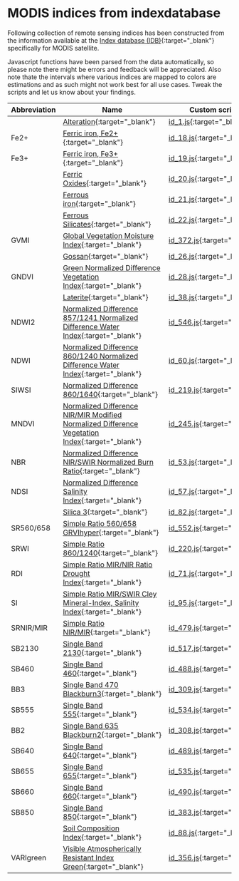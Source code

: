 # MODIS indices from indexdatabase

Following collection of remote sensing indices has been constructed from the information available at the [Index database (IDB)](http://www.indexdatabase.de/){:target="_blank"} specifically for MODIS satellite.

Javascript functions have been parsed from the data automatically, so please note there might be errors and feedback will be appreciated. Also note thate the intervals where various indices are mapped to colors are estimations and as such might not work best for all use cases. Tweak the scripts and let us know about your findings.


| Abbreviation | Name | Custom script | Open in Playground |
 |---|---|---|---|
|  | [Alteration](http://www.indexdatabase.de/db/si-single.php?rsindex_id=1=&sensor_id=14){:target="_blank"} | [id_1.js](./id_1.js){:target="_blank"} | [Playground](https://apps.sentinel-hub.com/sentinel-playground/?source=Modis&lat=43.514198796857976&lng=16.601028442382812&zoom=11&evalscripturl=https://raw.githubusercontent.com/sentinel-hub/custom-scripts/master/modis/indexdb/id_1.js){:target="_blank"} |
| Fe2+ | [Ferric iron, Fe2+](http://www.indexdatabase.de/db/si-single.php?rsindex_id=18=&sensor_id=14){:target="_blank"} | [id_18.js](./id_18.js){:target="_blank"} | [Playground](https://apps.sentinel-hub.com/sentinel-playground/?source=Modis&lat=43.514198796857976&lng=16.601028442382812&zoom=11&evalscripturl=https://raw.githubusercontent.com/sentinel-hub/custom-scripts/master/modis/indexdb/id_18.js){:target="_blank"} |
| Fe3+ | [Ferric iron, Fe3+](http://www.indexdatabase.de/db/si-single.php?rsindex_id=19=&sensor_id=14){:target="_blank"} | [id_19.js](./id_19.js){:target="_blank"} | [Playground](https://apps.sentinel-hub.com/sentinel-playground/?source=Modis&lat=43.514198796857976&lng=16.601028442382812&zoom=11&evalscripturl=https://raw.githubusercontent.com/sentinel-hub/custom-scripts/master/modis/indexdb/id_19.js){:target="_blank"} |
|  | [Ferric Oxides](http://www.indexdatabase.de/db/si-single.php?rsindex_id=20=&sensor_id=14){:target="_blank"} | [id_20.js](./id_20.js){:target="_blank"} | [Playground](https://apps.sentinel-hub.com/sentinel-playground/?source=Modis&lat=43.514198796857976&lng=16.601028442382812&zoom=11&evalscripturl=https://raw.githubusercontent.com/sentinel-hub/custom-scripts/master/modis/indexdb/id_20.js){:target="_blank"} |
|  | [Ferrous iron](http://www.indexdatabase.de/db/si-single.php?rsindex_id=21=&sensor_id=14){:target="_blank"} | [id_21.js](./id_21.js){:target="_blank"} | [Playground](https://apps.sentinel-hub.com/sentinel-playground/?source=Modis&lat=43.514198796857976&lng=16.601028442382812&zoom=11&evalscripturl=https://raw.githubusercontent.com/sentinel-hub/custom-scripts/master/modis/indexdb/id_21.js){:target="_blank"} |
|  | [Ferrous Silicates](http://www.indexdatabase.de/db/si-single.php?rsindex_id=22=&sensor_id=14){:target="_blank"} | [id_22.js](./id_22.js){:target="_blank"} | [Playground](https://apps.sentinel-hub.com/sentinel-playground/?source=Modis&lat=43.514198796857976&lng=16.601028442382812&zoom=11&evalscripturl=https://raw.githubusercontent.com/sentinel-hub/custom-scripts/master/modis/indexdb/id_22.js){:target="_blank"} |
| GVMI | [Global Vegetation Moisture Index](http://www.indexdatabase.de/db/si-single.php?rsindex_id=372=&sensor_id=14){:target="_blank"} | [id_372.js](./id_372.js){:target="_blank"} | [Playground](https://apps.sentinel-hub.com/sentinel-playground/?source=Modis&lat=43.514198796857976&lng=16.601028442382812&zoom=11&evalscripturl=https://raw.githubusercontent.com/sentinel-hub/custom-scripts/master/modis/indexdb/id_372.js){:target="_blank"} |
|  | [Gossan](http://www.indexdatabase.de/db/si-single.php?rsindex_id=26=&sensor_id=14){:target="_blank"} | [id_26.js](./id_26.js){:target="_blank"} | [Playground](https://apps.sentinel-hub.com/sentinel-playground/?source=Modis&lat=43.514198796857976&lng=16.601028442382812&zoom=11&evalscripturl=https://raw.githubusercontent.com/sentinel-hub/custom-scripts/master/modis/indexdb/id_26.js){:target="_blank"} |
| GNDVI | [Green Normalized Difference Vegetation Index](http://www.indexdatabase.de/db/si-single.php?rsindex_id=28=&sensor_id=14){:target="_blank"} | [id_28.js](./id_28.js){:target="_blank"} | [Playground](https://apps.sentinel-hub.com/sentinel-playground/?source=Modis&lat=43.514198796857976&lng=16.601028442382812&zoom=11&evalscripturl=https://raw.githubusercontent.com/sentinel-hub/custom-scripts/master/modis/indexdb/id_28.js){:target="_blank"} |
|  | [Laterite](http://www.indexdatabase.de/db/si-single.php?rsindex_id=38=&sensor_id=14){:target="_blank"} | [id_38.js](./id_38.js){:target="_blank"} | [Playground](https://apps.sentinel-hub.com/sentinel-playground/?source=Modis&lat=43.514198796857976&lng=16.601028442382812&zoom=11&evalscripturl=https://raw.githubusercontent.com/sentinel-hub/custom-scripts/master/modis/indexdb/id_38.js){:target="_blank"} |
| NDWI2 | [Normalized Difference 857/1241 Normalized Difference Water Index](http://www.indexdatabase.de/db/si-single.php?rsindex_id=546=&sensor_id=14){:target="_blank"} | [id_546.js](./id_546.js){:target="_blank"} | [Playground](https://apps.sentinel-hub.com/sentinel-playground/?source=Modis&lat=43.514198796857976&lng=16.601028442382812&zoom=11&evalscripturl=https://raw.githubusercontent.com/sentinel-hub/custom-scripts/master/modis/indexdb/id_546.js){:target="_blank"} |
| NDWI | [Normalized Difference 860/1240 Normalized Difference Water Index](http://www.indexdatabase.de/db/si-single.php?rsindex_id=60=&sensor_id=14){:target="_blank"} | [id_60.js](./id_60.js){:target="_blank"} | [Playground](https://apps.sentinel-hub.com/sentinel-playground/?source=Modis&lat=43.514198796857976&lng=16.601028442382812&zoom=11&evalscripturl=https://raw.githubusercontent.com/sentinel-hub/custom-scripts/master/modis/indexdb/id_60.js){:target="_blank"} |
| SIWSI | [Normalized Difference 860/1640](http://www.indexdatabase.de/db/si-single.php?rsindex_id=219=&sensor_id=14){:target="_blank"} | [id_219.js](./id_219.js){:target="_blank"} | [Playground](https://apps.sentinel-hub.com/sentinel-playground/?source=Modis&lat=43.514198796857976&lng=16.601028442382812&zoom=11&evalscripturl=https://raw.githubusercontent.com/sentinel-hub/custom-scripts/master/modis/indexdb/id_219.js){:target="_blank"} |
| MNDVI | [Normalized Difference NIR/MIR Modified Normalized Difference Vegetation Index](http://www.indexdatabase.de/db/si-single.php?rsindex_id=245=&sensor_id=14){:target="_blank"} | [id_245.js](./id_245.js){:target="_blank"} | [Playground](https://apps.sentinel-hub.com/sentinel-playground/?source=Modis&lat=43.514198796857976&lng=16.601028442382812&zoom=11&evalscripturl=https://raw.githubusercontent.com/sentinel-hub/custom-scripts/master/modis/indexdb/id_245.js){:target="_blank"} |
| NBR | [Normalized Difference NIR/SWIR Normalized Burn Ratio](http://www.indexdatabase.de/db/si-single.php?rsindex_id=53=&sensor_id=14){:target="_blank"} | [id_53.js](./id_53.js){:target="_blank"} | [Playground](https://apps.sentinel-hub.com/sentinel-playground/?source=Modis&lat=43.514198796857976&lng=16.601028442382812&zoom=11&evalscripturl=https://raw.githubusercontent.com/sentinel-hub/custom-scripts/master/modis/indexdb/id_53.js){:target="_blank"} |
| NDSI | [Normalized Difference Salinity Index](http://www.indexdatabase.de/db/si-single.php?rsindex_id=57=&sensor_id=14){:target="_blank"} | [id_57.js](./id_57.js){:target="_blank"} | [Playground](https://apps.sentinel-hub.com/sentinel-playground/?source=Modis&lat=43.514198796857976&lng=16.601028442382812&zoom=11&evalscripturl=https://raw.githubusercontent.com/sentinel-hub/custom-scripts/master/modis/indexdb/id_57.js){:target="_blank"} |
|  | [Silica 3](http://www.indexdatabase.de/db/si-single.php?rsindex_id=82=&sensor_id=14){:target="_blank"} | [id_82.js](./id_82.js){:target="_blank"} | [Playground](https://apps.sentinel-hub.com/sentinel-playground/?source=Modis&lat=43.514198796857976&lng=16.601028442382812&zoom=11&evalscripturl=https://raw.githubusercontent.com/sentinel-hub/custom-scripts/master/modis/indexdb/id_82.js){:target="_blank"} |
| SR560/658 | [Simple Ratio 560/658 GRVIhyper](http://www.indexdatabase.de/db/si-single.php?rsindex_id=552=&sensor_id=14){:target="_blank"} | [id_552.js](./id_552.js){:target="_blank"} | [Playground](https://apps.sentinel-hub.com/sentinel-playground/?source=Modis&lat=43.514198796857976&lng=16.601028442382812&zoom=11&evalscripturl=https://raw.githubusercontent.com/sentinel-hub/custom-scripts/master/modis/indexdb/id_552.js){:target="_blank"} |
| SRWI | [Simple Ratio 860/1240](http://www.indexdatabase.de/db/si-single.php?rsindex_id=220=&sensor_id=14){:target="_blank"} | [id_220.js](./id_220.js){:target="_blank"} | [Playground](https://apps.sentinel-hub.com/sentinel-playground/?source=Modis&lat=43.514198796857976&lng=16.601028442382812&zoom=11&evalscripturl=https://raw.githubusercontent.com/sentinel-hub/custom-scripts/master/modis/indexdb/id_220.js){:target="_blank"} |
| RDI | [Simple Ratio MIR/NIR Ratio Drought Index](http://www.indexdatabase.de/db/si-single.php?rsindex_id=71=&sensor_id=14){:target="_blank"} | [id_71.js](./id_71.js){:target="_blank"} | [Playground](https://apps.sentinel-hub.com/sentinel-playground/?source=Modis&lat=43.514198796857976&lng=16.601028442382812&zoom=11&evalscripturl=https://raw.githubusercontent.com/sentinel-hub/custom-scripts/master/modis/indexdb/id_71.js){:target="_blank"} |
| SI | [Simple Ratio MIR/SWIR Cley Mineral-Index, Salinity Index](http://www.indexdatabase.de/db/si-single.php?rsindex_id=95=&sensor_id=14){:target="_blank"} | [id_95.js](./id_95.js){:target="_blank"} | [Playground](https://apps.sentinel-hub.com/sentinel-playground/?source=Modis&lat=43.514198796857976&lng=16.601028442382812&zoom=11&evalscripturl=https://raw.githubusercontent.com/sentinel-hub/custom-scripts/master/modis/indexdb/id_95.js){:target="_blank"} |
| SRNIR/MIR | [Simple Ratio NIR/MIR](http://www.indexdatabase.de/db/si-single.php?rsindex_id=479=&sensor_id=14){:target="_blank"} | [id_479.js](./id_479.js){:target="_blank"} | [Playground](https://apps.sentinel-hub.com/sentinel-playground/?source=Modis&lat=43.514198796857976&lng=16.601028442382812&zoom=11&evalscripturl=https://raw.githubusercontent.com/sentinel-hub/custom-scripts/master/modis/indexdb/id_479.js){:target="_blank"} |
| SB2130 | [Single Band 2130](http://www.indexdatabase.de/db/si-single.php?rsindex_id=517=&sensor_id=14){:target="_blank"} | [id_517.js](./id_517.js){:target="_blank"} | [Playground](https://apps.sentinel-hub.com/sentinel-playground/?source=Modis&lat=43.514198796857976&lng=16.601028442382812&zoom=11&evalscripturl=https://raw.githubusercontent.com/sentinel-hub/custom-scripts/master/modis/indexdb/id_517.js){:target="_blank"} |
| SB460 | [Single Band 460](http://www.indexdatabase.de/db/si-single.php?rsindex_id=488=&sensor_id=14){:target="_blank"} | [id_488.js](./id_488.js){:target="_blank"} | [Playground](https://apps.sentinel-hub.com/sentinel-playground/?source=Modis&lat=43.514198796857976&lng=16.601028442382812&zoom=11&evalscripturl=https://raw.githubusercontent.com/sentinel-hub/custom-scripts/master/modis/indexdb/id_488.js){:target="_blank"} |
| BB3 | [Single Band 470 Blackburn3](http://www.indexdatabase.de/db/si-single.php?rsindex_id=309=&sensor_id=14){:target="_blank"} | [id_309.js](./id_309.js){:target="_blank"} | [Playground](https://apps.sentinel-hub.com/sentinel-playground/?source=Modis&lat=43.514198796857976&lng=16.601028442382812&zoom=11&evalscripturl=https://raw.githubusercontent.com/sentinel-hub/custom-scripts/master/modis/indexdb/id_309.js){:target="_blank"} |
| SB555 | [Single Band 555](http://www.indexdatabase.de/db/si-single.php?rsindex_id=534=&sensor_id=14){:target="_blank"} | [id_534.js](./id_534.js){:target="_blank"} | [Playground](https://apps.sentinel-hub.com/sentinel-playground/?source=Modis&lat=43.514198796857976&lng=16.601028442382812&zoom=11&evalscripturl=https://raw.githubusercontent.com/sentinel-hub/custom-scripts/master/modis/indexdb/id_534.js){:target="_blank"} |
| BB2 | [Single Band 635 Blackburn2](http://www.indexdatabase.de/db/si-single.php?rsindex_id=308=&sensor_id=14){:target="_blank"} | [id_308.js](./id_308.js){:target="_blank"} | [Playground](https://apps.sentinel-hub.com/sentinel-playground/?source=Modis&lat=43.514198796857976&lng=16.601028442382812&zoom=11&evalscripturl=https://raw.githubusercontent.com/sentinel-hub/custom-scripts/master/modis/indexdb/id_308.js){:target="_blank"} |
| SB640 | [Single Band 640](http://www.indexdatabase.de/db/si-single.php?rsindex_id=489=&sensor_id=14){:target="_blank"} | [id_489.js](./id_489.js){:target="_blank"} | [Playground](https://apps.sentinel-hub.com/sentinel-playground/?source=Modis&lat=43.514198796857976&lng=16.601028442382812&zoom=11&evalscripturl=https://raw.githubusercontent.com/sentinel-hub/custom-scripts/master/modis/indexdb/id_489.js){:target="_blank"} |
| SB655 | [Single Band 655](http://www.indexdatabase.de/db/si-single.php?rsindex_id=535=&sensor_id=14){:target="_blank"} | [id_535.js](./id_535.js){:target="_blank"} | [Playground](https://apps.sentinel-hub.com/sentinel-playground/?source=Modis&lat=43.514198796857976&lng=16.601028442382812&zoom=11&evalscripturl=https://raw.githubusercontent.com/sentinel-hub/custom-scripts/master/modis/indexdb/id_535.js){:target="_blank"} |
| SB660 | [Single Band 660](http://www.indexdatabase.de/db/si-single.php?rsindex_id=490=&sensor_id=14){:target="_blank"} | [id_490.js](./id_490.js){:target="_blank"} | [Playground](https://apps.sentinel-hub.com/sentinel-playground/?source=Modis&lat=43.514198796857976&lng=16.601028442382812&zoom=11&evalscripturl=https://raw.githubusercontent.com/sentinel-hub/custom-scripts/master/modis/indexdb/id_490.js){:target="_blank"} |
| SB850 | [Single Band 850](http://www.indexdatabase.de/db/si-single.php?rsindex_id=383=&sensor_id=14){:target="_blank"} | [id_383.js](./id_383.js){:target="_blank"} | [Playground](https://apps.sentinel-hub.com/sentinel-playground/?source=Modis&lat=43.514198796857976&lng=16.601028442382812&zoom=11&evalscripturl=https://raw.githubusercontent.com/sentinel-hub/custom-scripts/master/modis/indexdb/id_383.js){:target="_blank"} |
|  | [Soil Composition Index](http://www.indexdatabase.de/db/si-single.php?rsindex_id=88=&sensor_id=14){:target="_blank"} | [id_88.js](./id_88.js){:target="_blank"} | [Playground](https://apps.sentinel-hub.com/sentinel-playground/?source=Modis&lat=43.514198796857976&lng=16.601028442382812&zoom=11&evalscripturl=https://raw.githubusercontent.com/sentinel-hub/custom-scripts/master/modis/indexdb/id_88.js){:target="_blank"} |
| VARIgreen | [Visible Atmospherically Resistant Index Green](http://www.indexdatabase.de/db/si-single.php?rsindex_id=356=&sensor_id=14){:target="_blank"} | [id_356.js](./id_356.js){:target="_blank"} | [Playground](https://apps.sentinel-hub.com/sentinel-playground/?source=Modis&lat=43.514198796857976&lng=16.601028442382812&zoom=11&evalscripturl=https://raw.githubusercontent.com/sentinel-hub/custom-scripts/master/modis/indexdb/id_356.js){:target="_blank"} |
